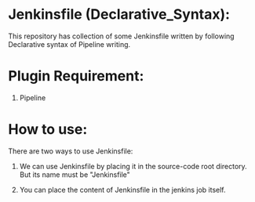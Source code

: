 Jenkinsfile (Declarative_Syntax):
=================================
This repository has collection of some Jenkinsfile written by following
Declarative syntax of Pipeline writing.

Plugin Requirement:
===================
1) Pipeline

How to use:
===========
There are two ways to use Jenkinsfile:

1) We can use Jenkinsfile by placing it in the source-code root directory.
But its name must be "Jenkinsfile"

2) You can place the content of Jenkinsfile in the jenkins job itself.

